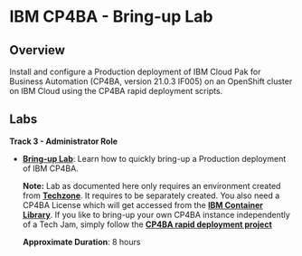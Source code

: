 # IBM CP4BA - Bring-up Lab

## Overview

Install and configure a Production deployment of IBM Cloud Pak for Business Automation (CP4BA, version 21.0.3 IF005) on an OpenShift cluster on IBM Cloud using the CP4BA rapid deployment scripts.

## Labs

**Track 3 - Administrator Role**

- **[Bring-up Lab](Lab%20Guide%20-%20Bring-up%20Lab.pdf)**: Learn how to quickly bring-up a Production deployment of IBM CP4BA.
  
  **Note:** Lab as documented here only requires an environment created from **[Techzone](https://techzone.ibm.com/collection/ibm-cloud-pak-for-business-automation-demos-and-labs-bring-up-lab)**. It requires to be separately created. You also need a CP4BA License which will get accessed from the **[IBM Container Library](https://myibm.ibm.com/products-services/containerlibrary)**. If you like to bring-up your own CP4BA instance independently of a Tech Jam, simply follow the **[CP4BA rapid deployment project](https://github.com/IBM/cp4ba-rapid-deployment)**
  
  **Approximate Duration**: 8 hours
